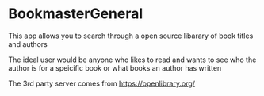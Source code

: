 # BookmasterGeneral
This app allows you to search through a open source libarary of book titles and authors 

The ideal user would be anyone who likes to read and wants to see who the author is for a speicific book or what books an author has written 

The 3rd party server comes from 
https://openlibrary.org/
